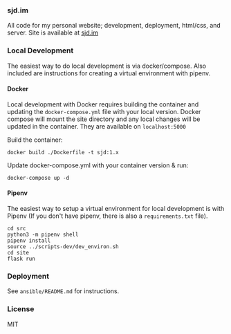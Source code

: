 ### sjd.im 

All code for my personal website; development, deployment, html/css, and server. Site is available at [sjd.im](https://sjd.im)


### Local Development

The easiest way to do local development is via docker/compose. Also included are instructions for creating a virtual environment with pipenv.

#### Docker
Local development with Docker requires building the container and updating the `docker-compose.yml` file with your local version. Docker compose will mount the site directory and any local changes will be updated in the container. They are available on `localhost:5000`

Build the container:

`docker build ./Dockerfile -t sjd:1.x`

Update docker-compose.yml with your container version & run:

`docker-compose up -d`

#### Pipenv
The easiest way to setup a virtual environment for local development is with Pipenv (If you don't have pipenv, there is also a `requirements.txt` file).
```
cd src
python3 -m pipenv shell
pipenv install
source ../scripts-dev/dev_environ.sh
cd site
flask run
```

### Deployment
See `ansible/README.md` for instructions.

### License
MIT
